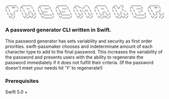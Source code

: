 <img src="passmaker.png" width="600"/>

### A password generator CLI written in Swift.

This password generator has sets variability and security as first order priorities. swift-passmaker chooses and indeterminate amount of each character type to add to the final password. This increases the variability of the password and presents users with the ability to regenerate the password immediately if it does not fulfill their criteria. (If the password doesn't meet your needs hit 'Y' to regenerate!)

### Prerequisites

Swift 5.0 +